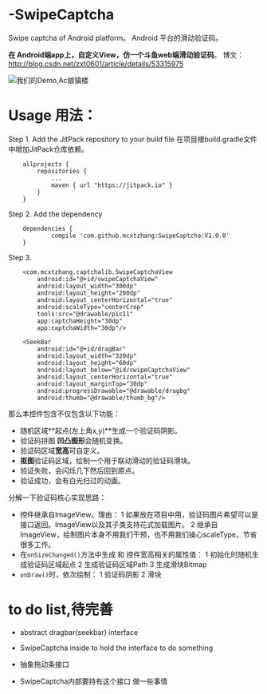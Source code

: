 # -SwipeCaptcha
Swipe captcha of Android platform。
Android 平台的滑动验证码。

**在 Android端app上，自定义View，仿一个斗鱼web端滑动验证码**。
博文：http://blog.csdn.net/zxt0601/article/details/53315975

![我们的Demo,Ac娘镇楼](http://ac-mhke0kuv.clouddn.com/7fcb58653e358b9ec003.gif)

# Usage 用法：
Step 1. Add the JitPack repository to your build file
在项目根build.gradle文件中增加JitPack仓库依赖。
```
    allprojects {
		repositories {
			...
			maven { url "https://jitpack.io" }
		}
	}
```
Step 2. Add the dependency
```
    dependencies {
	        compile 'com.github.mcxtzhang:SwipeCaptcha:V1.0.0'
	}
```


Step 3. 
```
    <com.mcxtzhang.captchalib.SwipeCaptchaView
        android:id="@+id/swipeCaptchaView"
        android:layout_width="300dp"
        android:layout_height="200dp"
        android:layout_centerHorizontal="true"
        android:scaleType="centerCrop"
        tools:src="@drawable/pic11"
        app:captchaHeight="30dp"
        app:captchaWidth="30dp"/>

    <SeekBar
        android:id="@+id/dragBar"
        android:layout_width="320dp"
        android:layout_height="60dp"
        android:layout_below="@id/swipeCaptchaView"
        android:layout_centerHorizontal="true"
        android:layout_marginTop="30dp"
        android:progressDrawable="@drawable/dragbg"
        android:thumb="@drawable/thumb_bg"/>
```




那么本控件包含不仅包含以下功能：
* 随机区域**起点(左上角x,y)**生成一个验证码阴影。
* 验证码拼图 **凹凸图形**会随机变换。
* 验证码区域**宽高**可自定义。
* **抠图**验证码区域，绘制一个用于联动滑动的验证码滑块。
* 验证失败，会闪烁几下然后回到原点。
* 验证成功，会有白光扫过的动画。

分解一下验证码核心实现思路：
*  控件继承自ImageView。理由：
1 如果放在项目中用，验证码图片希望可以是接口返回。ImageView以及其子类支持花式加载图片。
2 继承自ImageView，绘制图片本身不用我们干预，也不用我们操心scaleType，节省很多工作。
* 在`onSizeChanged()`方法中生成 和 控件宽高相关的属性值：
1 初始化时随机生成验证码区域起点
2 生成验证码区域Path
3 生成滑块Bitmap
* `onDraw()`时，依次绘制：
1 验证码阴影
2 滑块

# to do list,待完善
* abstract dragbar(seekbar) interface
* SwipeCaptcha inside to hold the interface to do something

* 抽象拖动条接口
* SwipeCaptcha内部要持有这个接口 做一些事情
